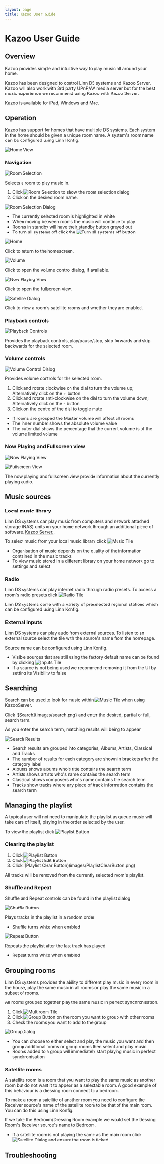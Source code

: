 ```yaml
---
layout: page
title: Kazoo User Guide
---
```


# Kazoo User Guide

## Overview

Kazoo provides simple and intuative way to play music all around your home.

Kazoo has been designed to control Linn DS systems and Kazoo Server. Kazoo will also work with 3rd party UPnP/AV media server but for the best music experience we recommend using Kazoo with Kazoo Server.

Kazoo is available for iPad, Windows and Mac.

## Operation

Kazoo has support for homes that have multiple DS systems. Each system in the home should be given a unique room name. A system's room name can be configured using Linn Konfig.

![Home View](images/HomeView.jpg)

### Navigation

![Room Selection](images/RoomName.png)

Selects a room to play music in.

1. Click ![Room Selection](images/RoomName.png) to show the room selection dialog
2. Click on the desired room name.

![Room Selection Dialog](images/RoomSelectionDialog.png)

* The currently selected room is highlighted in white
* When moving between rooms the music will continue to play
* Rooms in standby will have their standby button greyed out
* To turn all systems off click the ![Turn all systems off](images/TurnAllSystemsOff.png) button

![Home](images/Home.png)

Click to return to the homescreen.

![Volume](images/Volume.png)

Click to open the volume control dialog, if available.

![Now Playing View](images/NowPlayingView.png)

Click to open the fullscreen view.

![Satellite Dialog](images/SatelliteButton.png)

Click to view a room's satellite rooms and whether they are enabled.

### Playback controls

![Playback Controls](images/PlaybackControls.png)

Provides the playback controls, play/pause/stop, skip forwards and skip backwards for the selected room.

### Volume controls

![Volume Control Dialog](images/VolumeControlDialog.png)

Provides volume controls for the selected room.

1. Click and rotate clockwise on the dial to turn the volume up; Alternatively click on the + button
2. Click and rotate anti-clockwise on the dial to turn the volume down; Alternatively click on the - button
3. Click on the centre of the dial to toggle mute

* If rooms are grouped the Master volume will affect all rooms
* The inner number shows the absolute volume value
* The outer dial shows the percentage that the current volume is of the volume limited volume

### Now Playing and Fullscreen view

![Now Playing View](images/NowPlayingView.png)

![Fullscreen View](images/FullscreenView.png)

The now playing and fullscreen view provide information about the currently playing audio.

## Music sources

### Local music library

Linn DS systems can play music from computers and network attached storage (NAS) units on your home network through an additional piece of software, [Kazoo Server.](http://oss.linn.co.uk/trac/wiki/KazooServerManual).

To select music from your local music library click ![Music Tile](images/MusicTile.png)

* Organisation of music depends on the quality of the information contained in the music tracks
* To view music stored in a different library on your home network go to settings and select 

### Radio

Linn DS systems can play internet radio through radio presets. To access a room's radio presets click ![Radio Tile](images/RadioTile.png)

Linn DS systems come with a variety of preselected regional stations which can be configured using Linn Konfig.

### External inputs

Linn DS systems can play audo from external sources. To listen to an external source select the tile with the source's name from the homepage.

Source name can be configured using Linn Konfig.

* Visible sources that are still using the factory default name can be found by clicking ![Inputs Tile](images/InputsTile.png)
* If a source is not being used we recommend removing it from the UI by setting its Visibility to false

## Searching

Search can be used to look for music within ![Music Tile](images/MusicTile.png) when using KazooServer.

Click ![Search](images/search.png} and enter the desired, partial or full, search term.

As you enter the search term, matching results will being to appear.

![Search Results](images/SearchResults.png)

* Search results are grouped into categories, Albums, Artists, Classical and Tracks
* The number of results for each category are shown in brackets after the category label
* Albums shows albums who's title contains the search term
* Artists shows artists who's name contains the search term
* Classical shows composers who's name contains the search term
* Tracks show tracks where any piece of track information contains the search term

## Managing the playlist

A typical user will not need to manipulate the playlist as queue music will take care of itself, playing in the order selected by the user.

To view the playlist click ![Playlist Button](images/PlaylistButton.png)

### Clearing the playlist

1. Click ![Playlist Button](images/PlaylistButton.png)
2. Click ![Playlist Edit Button](images/PlaylistEditButton.png)
3. Click ![Playlist Clear Button)(images/PlaylistClearButton.png)

All tracks will be removed from the currently selected room's playlist.

### Shuffle and Repeat

Shuffle and Repeat controls can be found in the playlist dialog

![Shuffle Button](images/Shuffle.png)

Plays tracks in the playlist in a random order

* Shuffle turns white when enabled

![Repeat Button](images/Repeat.png)

Repeats the playlist after the last track has played

* Repeat turns white when enabled

## Grouping rooms

Linn DS systems provides the ability to different play music in every room in the house, play the same music in all rooms or play the same music in a subset of rooms.

All rooms grouped together play the same music in perfect synchronisation.

1. Click ![Multiroom Tile](images/MultiroomTile.png)
2. Click ![Group Button](images/GroupButton.png) on the room you want to group with other rooms
3. Check the rooms you want to add to the group

![GroupDialog](images/GroupDialog.png)

* You can choose to either select and play the music you want and then group additional rooms or group rooms then select and play music
* Rooms added to a group will immediately start playing music in perfect synchronisation

### Satellite rooms

A satellite room is a room that you want to play the same music as another room but do not want it to appear as a selectable room. A good example of this behaviour is a dressing room connect to a bedroom.

To make a room a satellite of another room you need to configure the Receiver source's name of the satellite room to be that of the main room. You can do this using Linn Konfig.

If we take the Bedroom/Dressing Room example we would set the Dessing Room's Receiver source's name to Bedroom.

* If a satellite room is not playing the same as the main room click ![Satellite Dialog](images/SatelliteButton.png) and ensure the room is ticked

## Troubleshooting
